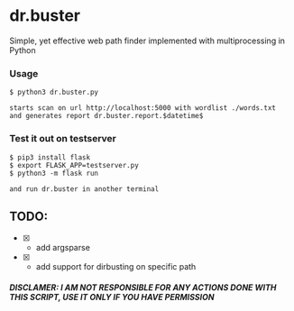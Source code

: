 # dr.buster
Simple, yet effective web path finder implemented with multiprocessing in Python


### Usage
```
$ python3 dr.buster.py

starts scan on url http://localhost:5000 with wordlist ./words.txt
and generates report dr.buster.report.$datetime$
```

### Test it out on testserver
```
$ pip3 install flask
$ export FLASK_APP=testserver.py
$ python3 -m flask run

and run dr.buster in another terminal
```


## TODO:
* [x] - add argsparse
* [x] - add support for dirbusting on specific path

##### DISCLAMER: I AM NOT RESPONSIBLE FOR ANY ACTIONS DONE WITH THIS SCRIPT, USE IT ONLY IF YOU HAVE PERMISSION
